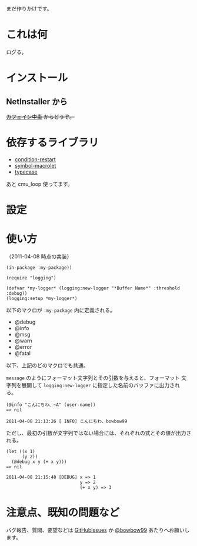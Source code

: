 まだ作りかけです。

これは何
========
ログる。


インストール
============

NetInstaller から
-----------------
<del>[カフェイン中毒] からどうぞ。</del>

  [カフェイン中毒]: http://bowbow99.sakura.ne.jp/xyzzy/packages.l


依存するライブラリ
==================
- [condition-restart](http://github.com/bowbow99/xyzzy.condition-restart)
- [symbol-macrolet](http://github.com/bowbow99/xyzzy.symbol-macrolet)
- [typecase](http://github.com/bowbow99/xyzzy.typecase)

あと cmu_loop 使ってます。


設定
====

使い方
======
（2011-04-08 時点の実装）


    (in-package :my-package))
    
    (require "logging")
    
    (defvar *my-logger* (logging:new-logger "*Buffer Name*" :threshold :debug))
    (logging:setup *my-logger*)

以下のマクロが `:my-package` 内に定義される。

- @debug
- @info
- @msg
- @warn
- @error
- @fatal

以下、上記のどのマクロでも共通。

`message` のようにフォーマット文字列とその引数を与えると、フォーマット
文字列を展開して `logging:new-logger` に指定した名前のバッファに出力され
る。

    (@info "こんにちわ、~A" (user-name))
    => nil

    2011-04-08 21:13:26 [ INFO] こんにちわ、bowbow99

ただし、最初の引数が文字列ではない場合には、それぞれの式とその値が出力さ
れる。

    (let ((x 1)
          (y 2))
      (@debug x y (+ x y)))
    => nil

    2011-04-08 21:15:48 [DEBUG] x => 1
                                y => 2
                                (+ x y) => 3




注意点、既知の問題など
======================

バグ報告、質問、要望などは [GitHubIssues] か [@bowbow99] あたりへお願いします。

  [GitHubIssues]: http://github.com/bowbow99/xyzzy.logging/issues
  [@bowbow99]: http://twitter.com/bowbow99
